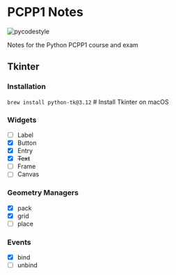 # PCPP1 Notes

![pycodestyle](https://github.com/crmpicco/pcpp1_notes/actions/workflows/pycodestyle.yml/badge.svg)

Notes for the Python PCPP1 course and exam

## Tkinter
### Installation
`brew install python-tk@3.12` # Install Tkinter on macOS

### Widgets
- [ ] Label
- [x] Button
- [x] Entry
- [x] ~~Text~~
- [ ] Frame
- [ ] Canvas

### Geometry Managers
- [x] pack
- [x] grid
- [ ] place

### Events
- [x] bind
- [ ] unbind 

